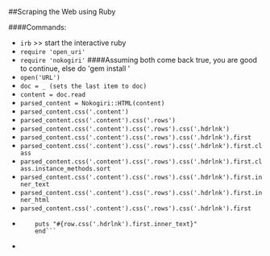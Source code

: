 ##Scraping the Web using Ruby

####Commands:
+ ```irb``` >> start the interactive ruby
+ ```require 'open_uri'```
+ ```require 'nokogiri'```
####Assuming both come back true, you are good to continue, else do 'gem install <gem name>'
+ ```open('URL')```
+ ```doc = _ (sets the last item to doc)```
+ ```content = doc.read```
+ ```parsed_content = Nokogiri::HTML(content)```
+ ```parsed_content.css('.content')```
+ ```parsed_content.css('.content').css('.rows')```
+ ```parsed_content.css('.content').css('.rows').css('.hdrlnk')```
+ ```parsed_content.css('.content').css('.rows').css('.hdrlnk').first```
+ ```parsed_content.css('.content').css('.rows').css('.hdrlnk').first.class  ```
+ ```parsed_content.css('.content').css('.rows').css('.hdrlnk').first.class.instance_methods.sort```
+ ```parsed_content.css('.content').css('.rows').css('.hdrlnk').first.inner_text```
+ ```parsed_content.css('.content').css('.rows').css('.hdrlnk').first.inner_html```
+ ```parsed_content.css('.content').css('.rows').css('.hdrlnk').first```
+ ```parsed_content.css('.content').css('.rows').each do |row|
      puts "#{row.css('.hdrlnk').first.inner_text}"
      end```

+  
